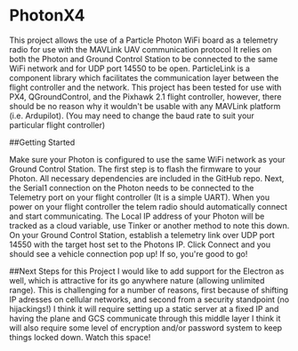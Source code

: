 # PhotonX4

This project allows the use of a Particle Photon WiFi board as a telemetry radio for use with the MAVLink UAV communication protocol
It relies on both the Photon and Ground Control Station to be connected to the same WiFi network and for  UDP port 14550 to be open.
ParticleLink is a component library which facilitates the communication layer between the flight controller and the network.
This project has been tested for use with PX4, QGroundControl, and the Pixhawk 2.1 flight controller, however, there should be no reason why it wouldn't be usable with any MAVLink platform (i.e. Ardupilot).
(You may need to change the baud rate to suit your particular flight controller)

##Getting Started

Make sure your Photon is configured to use the same WiFi network as your Ground Control Station.
The first step is to flash the firmware to your Photon.  All necessary dependencies are included in the GitHub repo.
Next, the Serial1 connection on the Photon needs to be connected to the Telemetry port on your flight controller (It is a simple UART).
When you power on your flight controller the telem radio should automatically connect and start communicating.
The Local IP address of your Photon will be tracked as a cloud variable, use Tinker or another method to note this down.
On your Ground Control Station, establish a telemetry link over UDP port 14550 with the target host set to the Photons IP.
Click Connect and you should see a vehicle connection pop up!  If so, you're good to go!


##Next Steps for this Project
I would like to add support for the Electron as well, which is attractive for its go anywhere nature (allowing unlimited range).
This is challenging for a number of reasons, first because of shifting IP adresses on cellular networks, and second from a security standpoint (no hijackings!)
I think it will require setting up a static server at a fixed IP and having the plane and GCS communicate through this middle layer
I think it will also require some level of encryption and/or password system to keep things locked down. Watch this space!


